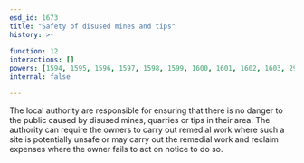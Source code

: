 ```yaml
---
esd_id: 1673
title: "Safety of disused mines and tips"
history: >-
  
function: 12
interactions: []
powers: [1594, 1595, 1596, 1597, 1598, 1599, 1600, 1601, 1602, 1603, 2904, 2904, 2904, 2904]
internal: false

---
```


The local authority are responsible for ensuring that there is no danger to the public caused by disused mines, quarries or tips in their area.  The authority can require the owners to carry out remedial work where such a site is potentially unsafe or may carry out the remedial work and reclaim expenses where the owner fails to act on notice to do so.

